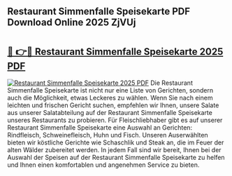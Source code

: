 ## Restaurant Simmenfalle Speisekarte PDF Download Online 2025 ZjVUj

# <h2><a href="http://gcbcjc3.nevu.top/?p=Restaurant+Simmenfalle+Speisekarte">🔗 👉🔴 Restaurant Simmenfalle Speisekarte 2025 PDF</a></h2>

[![Restaurant Simmenfalle Speisekarte 2025 PDF](https://i.imgur.com/dBaPXMq.png)](http://gcbcjc3.nevu.top/?p=Restaurant+Simmenfalle+Speisekarte)
Die Restaurant Simmenfalle Speisekarte ist nicht nur eine Liste von Gerichten, sondern auch die Möglichkeit, etwas Leckeres zu wählen. Wenn Sie nach einem leichten und frischen Gericht suchen, empfehlen wir Ihnen, unsere Salate aus unserer Salatabteilung auf der Restaurant Simmenfalle Speisekarte unseres Restaurants zu probieren. Für Fleischliebhaber gibt es auf unserer Restaurant Simmenfalle Speisekarte eine Auswahl an Gerichten: Rindfleisch, Schweinefleisch, Huhn und Fisch. Unseren Auserwählten bieten wir köstliche Gerichte wie Schaschlik und Steak an, die im Feuer der alten Wälder zubereitet werden. In jedem Fall sind wir bereit, Ihnen bei der Auswahl der Speisen auf der Restaurant Simmenfalle Speisekarte zu helfen und Ihnen einen komfortablen und angenehmen Service zu bieten.
